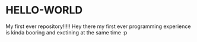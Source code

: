 # HELLO-WORLD
My first ever repository!!!!!
Hey there
my first ever programming experience is kinda booring and exctining at the same time :p
